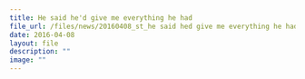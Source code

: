 ```yaml
---
title: He said he'd give me everything he had
file_url: /files/news/20160408_st_he said hed give me everything he had.pdf
date: 2016-04-08
layout: file
description: ""
image: ""
---
```

